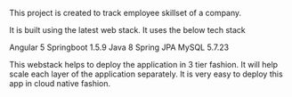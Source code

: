 
This project is created to track employee skillset of a company. 

It is built using the latest web stack. It uses the below tech stack

Angular 5
Springboot 1.5.9
Java 8
Spring JPA
MySQL 5.7.23

This webstack helps to deploy the application in 3 tier fashion. It will help scale each layer of the application separately. It is very easy to deploy this app in cloud native fashion. 
